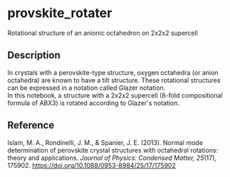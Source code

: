 # provskite_rotater
Rotational structure of an anionic octahedron on 2x2x2 supercell

## Description
In crystals with a perovskite-type structure, oxygen octahedra (or anion octahedra) are known to have a tilt structure. These rotational structures can be expressed in a notation called Glazer notation.  
In this notebook, a structure with a 2x2x2 supercell (8-fold compositional formula of ABX3) is rotated according to Glazer's notation.

## Reference
Islam, M. A., Rondinelli, J. M., & Spanier, J. E. (2013). Normal mode determination of perovskite crystal structures with octahedral rotations: theory and applications. *Journal of Physics: Condensed Matter, 25*(17), 175902. https://doi.org/10.1088/0953-8984/25/17/175902

